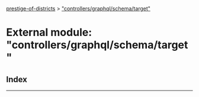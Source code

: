 [prestige-of-districts](../README.md) > ["controllers/graphql/schema/target"](../modules/_controllers_graphql_schema_target_.md)

# External module: "controllers/graphql/schema/target"

## Index

---

